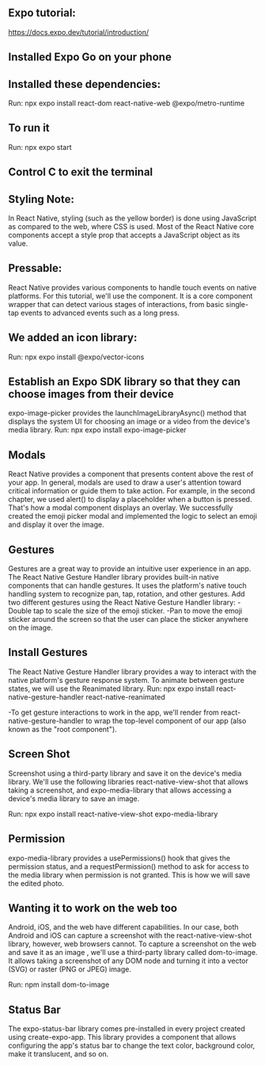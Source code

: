 ## Expo tutorial:
https://docs.expo.dev/tutorial/introduction/

## Installed Expo Go on your phone

## Installed these dependencies:
Run:
npx expo install react-dom react-native-web @expo/metro-runtime

## To run it
Run:
npx expo start

## Control C to exit the terminal

## Styling Note:
In React Native, styling (such as the yellow border) is done using JavaScript as compared to the web, where CSS is used. Most of the React Native core components accept a style prop that accepts a JavaScript object as its value. 

## Pressable: 
React Native provides various components to handle touch events on native platforms. For this tutorial, we'll use the <Pressable> component. It is a core component wrapper that can detect various stages of interactions, from basic single-tap events to advanced events such as a long press.

## We added an icon library:
Run:
npx expo install @expo/vector-icons

## Establish an Expo SDK library so that they can choose images from their device
expo-image-picker provides the launchImageLibraryAsync() method that displays the system UI for choosing an image or a video from the device's media library.
Run: 
npx expo install expo-image-picker

## Modals
React Native provides a <Modal> component that presents content above the rest of your app. In general, modals are used to draw a user's attention toward critical information or guide them to take action. For example, in the second chapter, we used alert() to display a placeholder when a button is pressed. That's how a modal component displays an overlay.
We successfully created the emoji picker modal and implemented the logic to select an emoji and display it over the image.

## Gestures
Gestures are a great way to provide an intuitive user experience in an app. The React Native Gesture Handler library provides built-in native components that can handle gestures. It uses the platform's native touch handling system to recognize pan, tap, rotation, and other gestures.
Add two different gestures using the React Native Gesture Handler library:
-Double tap to scale the size of the emoji sticker.
-Pan to move the emoji sticker around the screen so that the user can place the sticker anywhere on the image.

## Install Gestures
The React Native Gesture Handler library provides a way to interact with the native platform's gesture response system. To animate between gesture states, we will use the Reanimated library.
Run: 
npx expo install react-native-gesture-handler react-native-reanimated

-To get gesture interactions to work in the app, we'll render <GestureHandlerRootView> from react-native-gesture-handler to wrap the top-level component of our app (also known as the "root component").

## Screen Shot
Screenshot using a third-party library and save it on the device's media library. We'll use the following libraries react-native-view-shot that allows taking a screenshot, and expo-media-library that allows accessing a device's media library to save an image.

Run:
npx expo install react-native-view-shot expo-media-library


## Permission
expo-media-library provides a usePermissions() hook that gives the permission status, and a requestPermission() method to ask for access to the media library when permission is not granted.
This is how we will save the edited photo.

## Wanting it to work on the web too
Android, iOS, and the web have different capabilities. In our case, both Android and iOS can capture a screenshot with the react-native-view-shot library, however, web browsers cannot.
To capture a screenshot on the web and save it as an image , we'll use a third-party library called dom-to-image. It allows taking a screenshot of any DOM node and turning it into a vector (SVG) or raster (PNG or JPEG) image.

Run:
npm install dom-to-image


## Status Bar
The expo-status-bar library comes pre-installed in every project created using create-expo-app. This library provides a <StatusBar> component that allows configuring the app's status bar to change the text color, background color, make it translucent, and so on.

